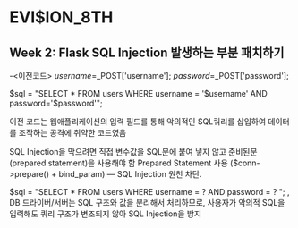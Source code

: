 # EVI$ION_8TH

## Week 2: Flask SQL Injection 발생하는 부분 패치하기

-<이전코드>
$username=$_POST['username']; 
$password=$_POST['password'];

$sql = "SELECT * FROM users WHERE username = '$username' AND password='$password'";

이전 코드는 웹애플리케이션의 입력 필드를 통해 악의적인 SQL쿼리를 삽입하여 데이터를 조작하는 공격에 취약한 코드였음

SQL Injection을 막으려면 직접 변수값을 SQL문에 붙여 넣지 않고 준비된문(prepared statement)을 사용해야 함
Prepared Statement 사용 ($conn->prepare() + bind_param) — SQL Injection 원천 차단.

$sql = "SELECT * FROM users WHERE username = ? AND password = ? "; ,  DB 드라이버/서버는 SQL 구조와 값을 분리해서 처리하므로, 사용자가 악의적 SQL을 입력해도 쿼리 구조가 변조되지 않아 SQL Injection을 방지
